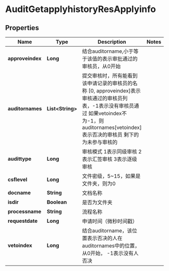 # AuditGetapplyhistoryResApplyinfo

## Properties
Name | Type | Description | Notes
------------ | ------------- | ------------- | -------------
**approveindex** | **Long** | 结合auditorname,小于等于该值的表示审批通过的审核员，从0开始 | 
**auditornames** | **List&lt;String&gt;** | 提交审核时，所有能看到该申请记录的审核员的名称  [0, approveindex]表示审核通过的审核员列表，-1表示没有审核员通过  如果vetoindex不为-1，则auditornames[vetoindex]表示否决的审核员  剩下的为未参与审核的 | 
**audittype** | **Long** | 审核模式  1表示同级审核  2表示汇签审核  3表示逐级审核 | 
**csflevel** | **Long** | 文件密级，5~15，如果是文件夹，则为0 | 
**docname** | **String** | 文档名称 | 
**isdir** | **Boolean** | 是否为文件夹 | 
**processname** | **String** | 流程名称 | 
**requestdate** | **Long** | 申请时间（微秒时间戳） | 
**vetoindex** | **Long** | 结合auditorname，该位置表示否决的人在auditornames中的位置，从0开始，  -1表示没有人否决 | 
